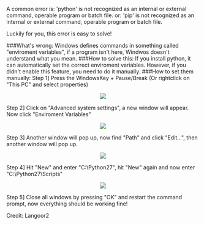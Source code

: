 A common error is:
'python' is not recognized as an internal or external command,
operable program or batch file.
or:
'pip' is not recognized as an internal or external command,
operable program or batch file.

Luckily for you, this error is easy to solve!

###What's wrong:
Windows defines commands in something called "enviroment variables", if a program isn't here, Windwos doesn't understand what you mean.
###How to solve this:
If you install python, it can automatically set the correct enviroment variables. However, if you didn't enable this feature, you need to do it manually.
###How to set them manually:
Step 1]	Press the WindowsKey + Pause/Break (Or rightclick on "This PC" and select properties)
<p align="center">
<img src="https://i.imgur.com/w77iL4P.png">
</p>
Step 2] Click on "Advanced system settings", a new window will appear. Now click "Enviroment Variables"
<p align="center">
<img src="https://i.imgur.com/3I8TVKx.png">
</p>
Step 3] Another window will pop up, now find "Path" and click "Edit...", then another window will pop up.
<p align="center">
<img src="https://i.imgur.com/lrpEZcq.png">
</p>
Step 4] Hit "New" and enter "C:\Python27", hit "New" again and now enter "C:\Python27\Scripts"
<p align="center">
<img src="https://i.imgur.com/DHSd2x8.png">
</p>
Step 5] Close all windows by pressing "OK" and restart the command prompt, now everything should be working fine!

Credit: Langoor2
